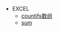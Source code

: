 <!-- docs/skills/excel/_sidebar.md -->
* EXCEL
  * [countifs数组](/skills/excel/countifs数组.md "excel技巧")
  * [sum](/skills/excel/sum.md "excel技巧")